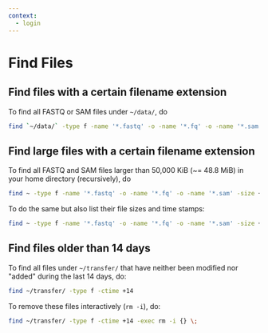 ```yaml
---
context:
  - login
---
```


# Find Files

## Find files with a certain filename extension

To find all FASTQ or SAM files under `~/data/`, do

```sh
find `~/data/` -type f -name '*.fastq' -o -name '*.fq' -o -name '*.sam'
```

## Find large files with a certain filename extension

To find all FASTQ and SAM files larger than 50,000 KiB (~= 48.8 MiB) in your home directory (recursively), do

```sh
find ~ -type f -name '*.fastq' -o -name '*.fq' -o -name '*.sam' -size +50000k
```

To do the same but also list their file sizes and time stamps:

```sh
find ~ -type f -name '*.fastq' -o -name '*.fq' -o -name '*.sam' -size +50000k -exec ls -lh {} \; | awk '{ print $9 ": " $5 " (" $6 " " $7 " " $8 ")" }'
```


## Find files older than 14 days

To find all files under `~/transfer/` that have neither been modified nor "added" during the last 14 days, do:

```sh
find ~/transfer/ -type f -ctime +14
```

To remove these files interactively (`rm -i`), do:

```sh
find ~/transfer/ -type f -ctime +14 -exec rm -i {} \;
```
